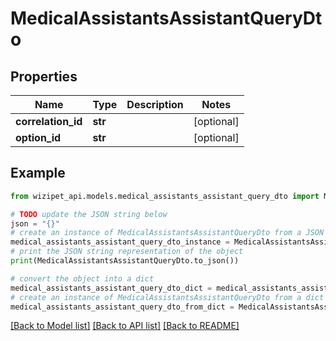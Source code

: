 # MedicalAssistantsAssistantQueryDto


## Properties

Name | Type | Description | Notes
------------ | ------------- | ------------- | -------------
**correlation_id** | **str** |  | [optional] 
**option_id** | **str** |  | [optional] 

## Example

```python
from wizipet_api.models.medical_assistants_assistant_query_dto import MedicalAssistantsAssistantQueryDto

# TODO update the JSON string below
json = "{}"
# create an instance of MedicalAssistantsAssistantQueryDto from a JSON string
medical_assistants_assistant_query_dto_instance = MedicalAssistantsAssistantQueryDto.from_json(json)
# print the JSON string representation of the object
print(MedicalAssistantsAssistantQueryDto.to_json())

# convert the object into a dict
medical_assistants_assistant_query_dto_dict = medical_assistants_assistant_query_dto_instance.to_dict()
# create an instance of MedicalAssistantsAssistantQueryDto from a dict
medical_assistants_assistant_query_dto_from_dict = MedicalAssistantsAssistantQueryDto.from_dict(medical_assistants_assistant_query_dto_dict)
```
[[Back to Model list]](../README.md#documentation-for-models) [[Back to API list]](../README.md#documentation-for-api-endpoints) [[Back to README]](../README.md)



